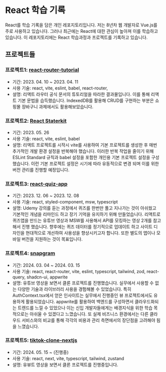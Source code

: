 # React 학습 기록

React를 학습 기록을 담은 개인 레포지토리입니다. 저는 8년차 웹 개발자로 Vue.js를 주로 사용하고 있습니다. 그러나 최근에는 React에 대한 관심이 높아져 이를 학습하고 있습니다. 이 레포지토리에는 React 학습과정과 프로젝트를 기록하고 있습니다.

## 프로젝트들

### 프로젝트1: [react-router-tutorial](https://github.com/Seungwoo321/react-router-tutorial)

- 기간: 2023. 04. 10 ~ 2023. 04. 11
- 사용 기술: react, vite, eslint, babel, react-router,  
- 설명: 리액트 라우터 공식 문서의 튜토리얼을 따라한 결과물입니다. 이를 통해 리액트 기본 문법을 습득했습니다. IndexedDB를 활용해 CRUD를 구현하는 부분은 쇼핑몰 장바구니 과제에서도 활용해보았습니다.

### 프로젝트2: [React Staterkit](https://github.com/Seungwoo321/react-starter-kit)

- 기간: 2023. 05. 26
- 사용 기술: react, vite, eslint, babel
- 설명: 리액트 프로젝트를 시작시 vite를 사용하여 기본 프로젝트를 생성한 후 매번 추가적인 개발 환경 설정을 반복해야 했습니다. 이러한 반복 작업을 줄이기 위해 ESLint Standard 규칙과 babel 설정을 포함한 개인용 기본 프로젝트 설정을 구성했습니다. 이런 기본 프로젝트 설정은 시기에 따라 유동적으로 변경 되며 이를 위한 버전 관리를 진행할 예정입니다.

### 프로젝트3: [react-quiz-app](https://github.com/Seungwoo321/react-quiz-app)

- 기간: 2023. 12. 06 ~ 2023. 12. 08
- 사용 기술: react, styled-component, msw, typescript
- 설명: Udemy 강의를 듣는 과정에서 퀴즈를 한번만 풀고 지나가는 것이 아쉬웠고 기본적인 개념을 리마인드 하고 장기 기억을 유지하기 위해 만들었습니다. 리액트로 퀴즈앱을 만드는 유튜브 영상과 MSW를 사용해서 API를 모킹하는 영상 2개를 참고해서 진행 했습니다. 향후에는 퀴즈 데이터를 정기적으로 업데이트 하고 사이트 디자인을 현대적으로 개선하여 사용성을 향상시키고자 합니다. 또한 별도의 앱이나 모바일 버전을 지원하는 것이 목표입니다.

### 프로젝트4: [snapgram](https://github.com/Seungwoo321/snapgram)

- 기간: 2024. 03. 04 ~ 2024. 03. 15
- 사용 기술: react, react-router, vite, eslint, typescript, tailwind, zod, react-query, shadcn-ui, appwrite
- 설명: 유튜브 영상을 보면서 클론 프로젝트를 진행했습니다. 실무에서 사용할 수 없는 다양한 기술과 라이브러리 사용을 경험해볼 수 있었습니다. 특히 AuthContext.tsx에서 얻은 인사이트는 실무에서 진행중인 뷰 프로젝트에서도 유용하게 활용되었습니다. appwrite를 활용하여 백엔드를 구성하면서 클라우드화되는 트렌드를 느낄 수 있었으나 이는 신입 개발자들에게는 배경지식을 위한 학습 목적으로는 아쉬울 수 있겠다고 느꼈습니다. 또 실제 비즈니스 환경에서는 다른 클라우드 서비스와의 비교를 통해 각각의 비용과 관리 측면에서의 장단점을 고려해야 됨을 느꼈습니다.

### 프로젝트5: [tiktok-clone-nextjs](https://github.com/Seungwoo321/tiktok-clone-nextjs)

- 기간: 2024. 05. 15 ~ (진행중)
- 사용 기술: react, next, vite, typescript, tailwind, zustand
- 설명: 유뷰트 영상을 보면서 클론 프로젝트를 진행중입니다.